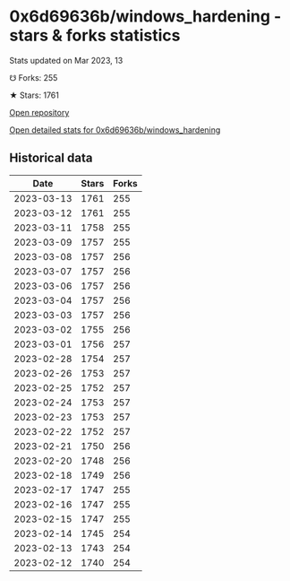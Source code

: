 # 0x6d69636b/windows_hardening - stars & forks statistics

Stats updated on Mar 2023, 13

☋ Forks: 255

★ Stars: 1761

[Open repository](https://github.com/0x6d69636b/windows_hardening)

[Open detailed stats for 0x6d69636b/windows_hardening](https://reviewgithub.com/rep/0x6d69636b/windows_hardening)

## Historical data
| Date | Stars | Forks |
|------|-------|-------|
| 2023-03-13 | 1761 | 255 | 
| 2023-03-12 | 1761 | 255 | 
| 2023-03-11 | 1758 | 255 | 
| 2023-03-09 | 1757 | 255 | 
| 2023-03-08 | 1757 | 256 | 
| 2023-03-07 | 1757 | 256 | 
| 2023-03-06 | 1757 | 256 | 
| 2023-03-04 | 1757 | 256 | 
| 2023-03-03 | 1757 | 256 | 
| 2023-03-02 | 1755 | 256 | 
| 2023-03-01 | 1756 | 257 | 
| 2023-02-28 | 1754 | 257 | 
| 2023-02-26 | 1753 | 257 | 
| 2023-02-25 | 1752 | 257 | 
| 2023-02-24 | 1753 | 257 | 
| 2023-02-23 | 1753 | 257 | 
| 2023-02-22 | 1752 | 257 | 
| 2023-02-21 | 1750 | 256 | 
| 2023-02-20 | 1748 | 256 | 
| 2023-02-18 | 1749 | 256 | 
| 2023-02-17 | 1747 | 255 | 
| 2023-02-16 | 1747 | 255 | 
| 2023-02-15 | 1747 | 255 | 
| 2023-02-14 | 1745 | 254 | 
| 2023-02-13 | 1743 | 254 | 
| 2023-02-12 | 1740 | 254 | 

